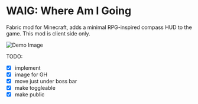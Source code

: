 # WAIG: Where Am I Going
Fabric mod for Minecraft, adds a minimal RPG-inspired compass HUD to the game.
This mod is client side only.

![Demo Image](demo.gif)

TODO:
- [x] implement
- [x] image for GH
- [x] move just under boss bar
- [x] make toggleable
- [x] make public
